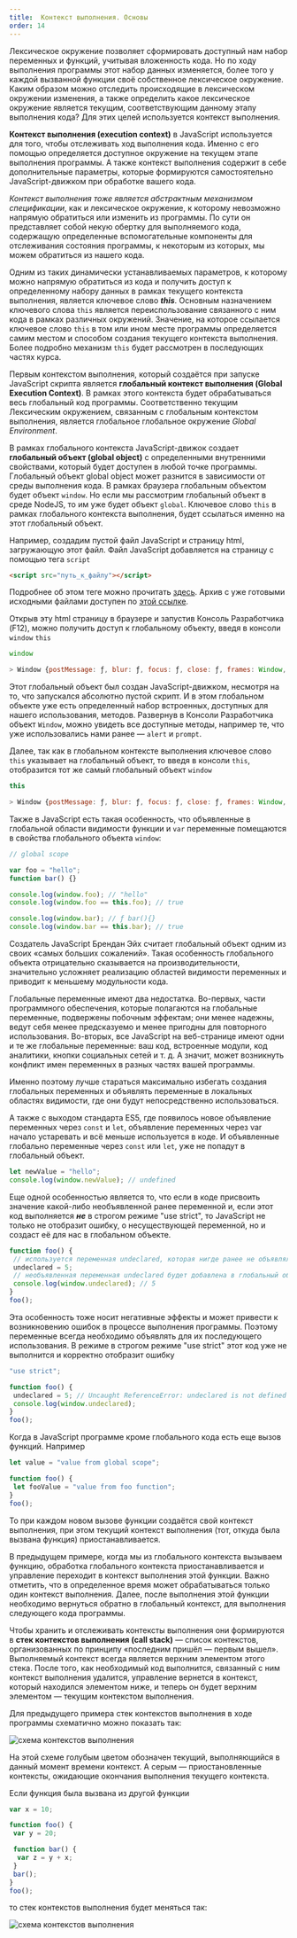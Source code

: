 ```yaml
---
title:  Контекст выполнения. Основы
order: 14
---
```


Лексическое окружение позволяет сформировать доступный нам набор переменных и функций, учитывая вложенность кода. Но по ходу выполнения программы этот набор данных изменяется, более того у каждой вызванной функции своё собственное лексическое окружение. Каким образом можно отследить происходящие в лексическом окружении изменения, а также определить какое лексическое окружение является текущим, соответствующим данному этапу выполнения кода? Для этих целей используется контекст выполнения.

**Контекст выполнения (execution context)** в JavaScript используется для того, чтобы отслеживать ход выполнения кода. Именно с его помощью определяется доступное окружение на текущем этапе выполнения программы. А также контекст выполнения содержит в себе дополнительные параметры, которые формируются самостоятельно JavaScript-движком при обработке вашего кода.

_Контекст выполнения тоже является абстрактным механизмом спецификации_, как и лексическое окружение, к которому невозможно напрямую обратиться или изменить из программы. По сути он представляет собой некую обертку для выполняемого кода, содержащую определенные вспомогательные компоненты для отслеживания состояния программы, к некоторым из которых, мы можем обратиться из нашего кода.

Одним из таких динамически устанавливаемых параметров, к которому можно напрямую обратиться из кода и получить доступ к определенному набору данных в рамках текущего контекста выполнения, является ключевое слово _**this**_. Основным назначением ключевого слова `this` является переиспользование связанного с ним кода в рамках различных окружений. Значение, на которое ссылается ключевое слово `this` в том или ином месте программы определяется самим местом и способом создания текущего контекста выполнения. Более подробно механизм `this` будет рассмотрен в последующих частях курса.

Первым контекстом выполнения, который создаётся при запуске JavaScript скрипта является **глобальный контекст выполнения (Global Execution Context)**. В рамках этого контекста будет обрабатываться весь глобальный код программы. Соответственно текущим Лексическим окружением, связанным с глобальным контекстом выполнения, является глобальное глобальное окружение _Global Environment_.

В рамках глобального контекста JavaScript-движок создает **глобальный объект (global object)** c определенными внутренними свойствами, который будет доступен в любой точке программы. Глобальный объект global object может разнится в зависимости от среды выполнения кода. В рамках браузера глобальным объектом будет объект `window`. Но если мы рассмотрим глобальный объект в среде NodeJS, то им уже будет объект `global`. Ключевое слово `this` в рамках глобального контекста выполнения, будет ссылаться именно на этот глобальный объект.

Например, создадим пустой файл JavaScript и страницу html, загружающую этот файл. Файл JavaScript добавляется на страницу с помощью тега `script`

```html
<script src="путь_к_файлу"></script>
```

Подробнее об этом теге можно прочитать [здесь](../intro/programm_launch.md#добавление-javascript-на-страницу-и-запуск-в-браузере). Архив с уже готовыми исходными файлами доступен по [этой ссылке](/source_code/execution_context/empty_script_example.zip).

Открыв эту html страницу в браузере и запустив Консоль Разработчика (F12), можно получить доступ к глобальному объекту, введя в консоли `window` `this`

```javascript
window

> Window {postMessage: ƒ, blur: ƒ, focus: ƒ, close: ƒ, frames: Window, …}
```

Этот глобальный объект был создан JavaScript-движком, несмотря на то, что запускался абсолютно пустой скрипт. И в этом глобальном объекте уже есть определенный набор встроенных, доступных для нашего использования, методов. Развернув в Консоли Разработчика объект `Window`, можно увидеть все доступные методы, например те, что уже использовались нами ранее — `alert` и `prompt`.

Далее, так как в глобальном контексте выполнения ключевое слово `this` указывает на глобальный объект, то введя в консоли `this`, отобразится тот же самый глобальный объект `window`

```javascript
this

> Window {postMessage: ƒ, blur: ƒ, focus: ƒ, close: ƒ, frames: Window, …}
```

Также в JavaScript есть такая особенность, что объявленные в глобальной области видимости функции и `var` переменные помещаются в свойства глобального объекта `window`:

```javascript
// global scope

var foo = "hello";
function bar() {}

console.log(window.foo); // "hello"
console.log(window.foo == this.foo); // true

console.log(window.bar); // ƒ bar(){}
console.log(window.bar == this.bar); // true
```

Создатель JavaScript Брендан Эйх считает глобальный объект одним из своих «самых больших сожалений». Такая особенность глобального объекта отрицательно сказывается на производительности, значительно усложняет реализацию областей видимости переменных и приводит к меньшему модульности кода.

Глобальные переменные имеют два недостатка. Во-первых, части программного обеспечения, которые полагаются на глобальные переменные, подвержены побочным эффектам; они менее надежны, ведут себя менее предсказуемо и менее пригодны для повторного использования.
Во-вторых, все JavaScript на веб-странице имеют одни и те же глобальные переменные: ваш код, встроенные модули, код аналитики, кнопки социальных сетей и т. д. А значит, может возникнуть конфликт имен переменных в разных частях вашей программы.

Именно поэтому лучше стараться максимально избегать создания глобальных переменных и объявлять переменные в локальных областях видимости, где они будут непосредственно использоваться.

А также с выходом стандарта ES5, где появилось новое объявление переменных через `const` и `let`, объявление переменных через var начало устаревать и всё меньше используется в коде. И объявленные глобально переменные через `const` или `let`, уже не попадут в глобальный объект.

```javascript
let newValue = "hello";
console.log(window.newValue); // undefined
```

Еще одной особенностью является то, что если в коде присвоить значение какой-либо необъявленной ранее переменной и, если этот код выполняется _**не**_ в строгом режиме "use strict", то JavaScript не только не отобразит ошибку, о несуществующей переменной, но и создаст её для нас в глобальном объекте.

```javascript
function foo() {
 // используется переменная undeclared, которая нигде ранее не объявлялась
 undeclared = 5;
 // необъявленная переменная undeclared будет добавлена в глобальный объект
 console.log(window.undeclared); // 5
}
foo();
```

Эта особенность тоже носит негативные эффекты и может привести к возникновению ошибок в процессе выполнения программы. Поэтому переменные всегда необходимо объявлять для их последующего использования. В режиме в строгом режиме "use strict" этот код уже не выполнится и корректно отобразит ошибку

```javascript
"use strict";

function foo() {
 undeclared = 5; // Uncaught ReferenceError: undeclared is not defined
 console.log(window.undeclared);
}
foo();
```

Когда в JavaScript программе кроме глобального кода есть еще вызов функций. Например

```javascript
let value = "value from global scope";

function foo() {
 let fooValue = "value from foo function";
}
foo();
```

То при каждом новом вызове функции создаётся свой контекст выполнения, при этом текущий контекст выполнения (тот, откуда была вызвана функция) приостанавливается.

В предыдущем примере, когда мы из глобального контекста вызываем функцию, обработка глобального контекста приостанавливается и управление переходит в контекст выполнения этой функции. Важно отметить, что в определенное время может обрабатываться только один контекст выполнения. Далее, после выполнения этой функции необходимо вернуться обратно в глобальный контекст, для выполнения следующего кода программы.

Чтобы хранить и отслеживать контексты выполнения они формируются в **стек контекстов выполнения (call stack)** — список контекстов, организованных по принципу «последним пришёл — первым вышел». Выполняемый контекст всегда является верхним элементом этого стека. После того, как необходимый код выполнится, связанный с ним контекст выполнения удалится, управление вернется в контекст, который находился элементом ниже, и теперь он будет верхним элементом — текущим контекстом выполнения.

Для предыдущего примера стек контекстов выполнения в ходе программы схематично можно показать так:

![схема контекстов выполнения](/assets/images/execution_context/execContext1.png)

На этой схеме голубым цветом обозначен текущий, выполняющийся в данный момент времени контекст. А серым — приостановленные контексты, ожидающие окончания выполнения текущего контекста.

Если функция была вызвана из другой функции

```javascript
var x = 10;

function foo() {
 var y = 20;

 function bar() {
  var z = y + x;
 }
 bar();
}
foo();
```

то стек контекстов выполнения будет меняться так:

![схема контекстов выполнения](/assets/images/execution_context/execContext2.png)
